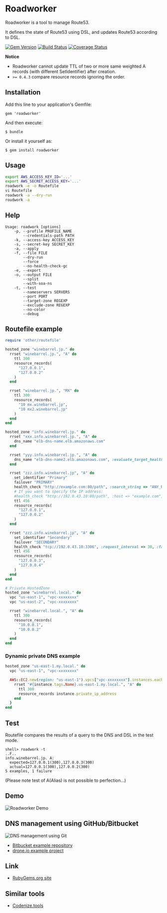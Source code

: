 # Roadworker

Roadworker is a tool to manage Route53.

It defines the state of Route53 using DSL, and updates Route53 according to DSL.

[![Gem Version](https://badge.fury.io/rb/roadworker.png)](http://badge.fury.io/rb/roadworker)
[![Build Status](https://travis-ci.org/winebarrel/roadworker.svg?branch=master)](https://travis-ci.org/winebarrel/roadworker)
[![Coverage Status](https://coveralls.io/repos/winebarrel/roadworker/badge.png?branch=master)](https://coveralls.io/r/winebarrel/roadworker?branch=master)

**Notice**

* Roadworker cannot update TTL of two or more same weighted A records (with different SetIdentifier) after creation.
* `>= 0.4.3` compare resource records ignoring the order.

## Installation

Add this line to your application's Gemfile:

    gem 'roadworker'

And then execute:

    $ bundle

Or install it yourself as:

    $ gem install roadworker

## Usage

```sh
export AWS_ACCESS_KEY_ID='...'
export AWS_SECRET_ACCESS_KEY='...'
roadwork -e -o Routefile
vi Routefile
roadwork -a --dry-run
roudwork -a
```

## Help

```
Usage: roadwork [options]
    -p, --profile PROFILE_NAME
        --credentials-path PATH
    -k, --access-key ACCESS_KEY
    -s, --secret-key SECRET_KEY
    -a, --apply
    -f, --file FILE
        --dry-run
        --force
        --no-health-check-gc
    -e, --export
    -o, --output FILE
        --split
        --with-soa-ns
    -t, --test
        --nameservers SERVERS
        --port PORT
        --target-zone REGEXP
        --exclude-zone REGEXP
        --no-color
        --debug
```

## Routefile example

```ruby
require 'other/routefile'

hosted_zone "winebarrel.jp." do
  rrset "winebarrel.jp.", "A" do
    ttl 300
    resource_records(
      "127.0.0.1",
      "127.0.0.2"
    )
  end

  rrset "winebarrel.jp.", "MX" do
    ttl 300
    resource_records(
      "10 mx.winebarrel.jp",
      "10 mx2.winebarrel.jp"
    )
  end
end

hosted_zone "info.winebarrel.jp." do
  rrset "xxx.info.winebarrel.jp.", "A" do
    dns_name "elb-dns-name.elb.amazonaws.com"
  end

  rrset "yyy.info.winebarrel.jp.", "A" do
    dns_name "elb-dns-name2.elb.amazonaws.com", :evaluate_target_health => true
  end

  rrset "zzz.info.winebarrel.jp", "A" do
    set_identifier "Primary"
    failover "PRIMARY"
    health_check "http://example.com:80/path", :search_string => "ANY_RESPONSE_STRING", :request_interval => 30, :failure_threshold => 3
    # If you want to specify the IP address:
    #health_check "http://192.0.43.10:80/path", :host => "example.com",...
    ttl 456
    resource_records(
      "127.0.0.1",
      "127.0.0.2"
    )
  end

  rrset "zzz.info.winebarrel.jp", "A" do
    set_identifier "Secondary"
    failover "SECONDARY"
    health_check "tcp://192.0.43.10:3306", :request_interval => 30, :failure_threshold => 3
    ttl 456
    resource_records(
      "127.0.0.3",
      "127.0.0.4"
    )
  end
end

# Private HostedZone
hosted_zone "winebarrel.local." do
  vpc "us-east-1", "vpc-xxxxxxxx"
  vpc "us-east-2", "vpc-xxxxxxxx"

  rrset "winebarrel.local.", "A" do
    ttl 300
    resource_records(
      "10.0.0.1",
      "10.0.0.2"
    )
  end
end
```

### Dynamic private DNS example

```ruby
hosted_zone "us-east-1.my.local." do
  vpc "us-east-1", "vpc-xxxxxxxx"

  AWS::EC2.new(region: "us-east-1").vpcs["vpc-xxxxxxxx"].instances.each {|instance|
    rrset "#{instance.tags.Name}.us-east-1.my.local.", "A" do
      ttl 300
      resource_records instance.private_ip_address
    end
  }
end
```

## Test

Routefile compares the results of a query to the DNS and DSL in the test mode.

```
shell> roadwork -t
..F..
info.winebarrel.jp. A:
  expected=127.0.0.1(300),127.0.0.3(300)
  actual=127.0.0.1(300),127.0.0.2(300)
5 examples, 1 failure
```

(Please note test of A(Alias) is not possible to perfection...)

## Demo

![Roadworker Demo](https://raw.githubusercontent.com/winebarrel/roadworker/master/etc/demo.gif)

## DNS management using GitHub/Bitbucket

![DNS management using Git](https://cacoo.com/diagrams/geJfslZqd8qne90t-BC7C7.png)

* [Bitbucket example repository](https://bitbucket.org/winebarrel/roadworker-example/src)
* [drone.io example project](https://drone.io/bitbucket.org/winebarrel/roadworker-example/latest)

## Link
* [RubyGems.org site](http://rubygems.org/gems/roadworker)

## Similar tools
* [Codenize.tools](http://codenize.tools/)
